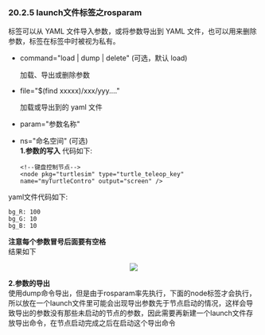 ### 20.2.5 launch文件标签之rosparam

<rosparam>标签可以从 YAML 文件导入参数，或将参数导出到 YAML 文件，也可以用来删除参数，<rosparam>标签在<node>标签中时被视为私有。

*   command="load | dump | delete" (可选，默认 load)

    加载、导出或删除参数

*   file="$(find xxxxx)/xxx/yyy...."

    加载或导出到的 yaml 文件

*   param="参数名称"

*   ns="命名空间" (可选)  
**1.参数的写入**
代码如下:

    <launch >
        <!--启动的节点-->
        <param name ="param_A" type="int" value="100"/><!--节点外的param-->
        <rosparam command="load" file="$(find launch01_basic)\launch\params.yaml" />
        <node pkg="turtlesim" type="turtlesim_node"     name="myTurtle" output="screen" ><!--此处无斜杠-->
            <remap from ="/turtle1/cmd_vel" to ="/cmd_vel" />
            <param name ="param_B" type="double" value="3.14"/><!--节点内的param-->
            <rosparam command="load" file="$(find launch01_basic)/launch/params.yaml" />
        </node>
        
        <!--键盘控制节点-->
        <node pkg="turtlesim" type="turtle_teleop_key"  name="myTurtleContro" output="screen" />
    </launch>
yaml文件代码如下:

    bg_R: 100
    bg_G: 10
    bg_B: 10
**注意每个参数冒号后面要有空格**  
结果如下
<div align=center><img src="https://s2.loli.net/2022/02/05/BwJygm4hsRPSTvf.png"></div>

**2.参数的导出**  
使用dump命令导出，但是由于rosparam率先执行，下面的node标签才会执行，所以放在一个launch文件里可能会出现导出参数先于节点启动的情况，这样会导致导出的参数没有那些未启动的节点的参数，因此需要再新建一个launch文件存放导出命令，在节点启动完成之后在启动这个导出命令